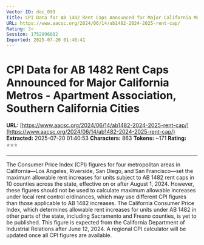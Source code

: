 ```yaml
---
Vector ID: doc_099
Title: CPI Data for AB 1482 Rent Caps Announced for Major California Metros - Apartment Association, Southern California Cities
URL: https://www.aacsc.org/2024/06/14/ab1482-2024-2025-rent-cap/
Rating: 3⭐
Session: 1752996002
Imported: 2025-07-20 01:48:41
---
```


# CPI Data for AB 1482 Rent Caps Announced for Major California Metros - Apartment Association, Southern California Cities

**URL:** [https://www.aacsc.org/2024/06/14/ab1482-2024-2025-rent-cap/](https://www.aacsc.org/2024/06/14/ab1482-2024-2025-rent-cap/)
**Extracted:** 2025-07-20 01:40:53
**Characters:** 863
**Tokens:** ~171
**Rating:** ⭐⭐⭐

---


The Consumer Price Index (CPI) figures for four metropolitan areas in California—Los Angeles, Riverside, San Diego, and San Francisco—set the maximum allowable rent increases for units subject to AB 1482 rent caps in 10 counties across the state, effective on or after August 1, 2024. However, these figures should not be used to calculate maximum allowable increases under local rent control ordinances, which may use different CPI figures than those applicable to AB 1482 increases.
The California Consumer Price Index, which determines allowable rent increases for units under AB 1482 in other parts of the state, including Sacramento and Fresno counties, is yet to be published. This figure is expected from the California Department of Industrial Relations after June 12, 2024. A regional CPI calculator will be updated once all CPI figures are available.

